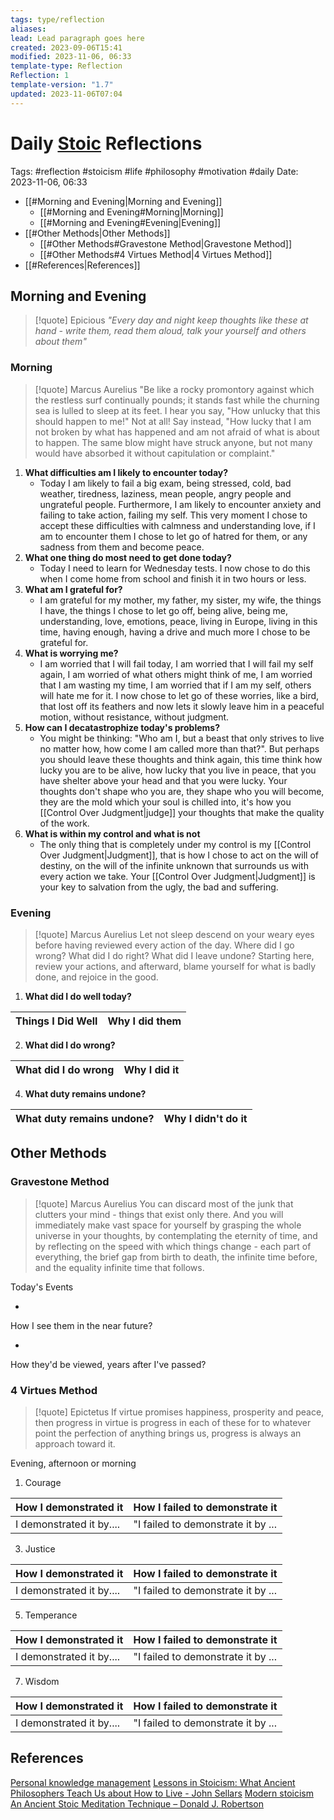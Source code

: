 ```yaml
---
tags: type/reflection
aliases: 
lead: Lead paragraph goes here
created: 2023-09-06T15:41
modified: 2023-11-06, 06:33
template-type: Reflection
Reflection: 1
template-version: "1.7"
updated: 2023-11-06T07:04
---
```



# Daily [Stoic](../SLIP-BOX/Stoicism.md) Reflections

Tags:  #reflection #stoicism #life #philosophy #motivation #daily 
Date: 2023-11-06, 06:33

- [[#Morning and Evening|Morning and Evening]]
	- [[#Morning and Evening#Morning|Morning]]
	- [[#Morning and Evening#Evening|Evening]]
- [[#Other Methods|Other Methods]]
	- [[#Other Methods#Gravestone Method|Gravestone Method]]
	- [[#Other Methods#4 Virtues Method|4 Virtues Method]]
- [[#References|References]]


## Morning and Evening

> [!quote] Epicious 
> _"Every day and night keep thoughts like these at hand - write them, read them aloud, talk your yourself and others about them"_

### Morning

> [!quote] Marcus Aurelius
> "Be like a rocky promontory against which the restless surf continually pounds; it stands fast while the churning sea is lulled to sleep at its feet. I hear you say, "How unlucky that this should happen to me!" Not at all! Say instead, "How lucky that I am not broken by what has happened and am not afraid of what is about to happen. The same blow might have struck anyone, but not many would have absorbed it without capitulation or complaint."

1. **What difficulties am I likely to encounter today?**
	- Today I am likely to fail a big exam, being stressed, cold, bad weather, tiredness, laziness, mean people, angry people and ungrateful people. Furthermore, I am likely to encounter anxiety and failing to take action, failing my self. This very moment I chose to accept these difficulties with calmness and understanding love, if I am to encounter them I chose to let go of hatred for them, or any sadness from them and become peace. 
2. **What one thing do most need to get done today?**
	- Today I need to learn for Wednesday tests. I now chose to do this when I come home from school and finish it in two hours or less. 
1. **What am I grateful for?**
	- I am grateful for my mother, my father, my sister, my wife, the things I have, the things I chose to let go off, being alive, being me, understanding, love, emotions, peace, living in Europe, living in this time, having enough, having a drive and much more I chose to be grateful for. 
2. **What is worrying me?**
	- I am worried that I will fail today, I am worried that I will fail my self again, I am worried of what others might think of me, I am worried that I am wasting my time, I am worried that if I am my self, others will hate me for it. I now chose to let go of these worries, like a bird, that lost off its feathers and now lets it slowly leave him in a peaceful motion, without resistance, without judgment. 
3. **How can I decatastrophize today's problems?**
	- You might be thinking: "Who am I, but a beast that only strives to live no matter how, how come I am called more than that?". But perhaps you should leave these thoughts and think again, this time think how lucky you are to be alive, how lucky that you live in peace, that you have shelter above your head and that you were lucky. Your thoughts don't shape who you are, they shape who you will become, they are the mold which your soul is chilled into, it's how you [[Control Over Judgment|judge]] your thoughts that make the quality of the work. 
4. **What is within my control and what is not**
	- The only thing that is completely under my control is my [[Control Over Judgment|Judgment]], that is how I chose to act on the will of destiny, on the will of the infinite unknown that surrounds us with every action we take. Your [[Control Over Judgment|Judgment]] is your key to salvation from the ugly, the bad and suffering.

### Evening

> [!quote] Marcus Aurelius
> Let not sleep descend on your weary eyes before having reviewed every action of the day. Where did I go wrong? What did I do right? What did I leave undone? Starting here, review your actions, and afterward, blame yourself for what is badly done, and rejoice in the good.

1. **What did I do well today?**

| Things I Did Well | Why I did them |
| ------------------- | ---------------- |

2. **What did I do wrong?**

| What did I do wrong | Why I did it |
| ------------------- | ---------------- |

4. **What duty remains undone?**

| What duty remains undone? | Why I didn't do it |
| ------------------- | ---------------- |

## Other Methods

### Gravestone Method

> [!quote] Marcus Aurelius
> You can discard most of the junk that clutters your mind - things that exist only there. And you will immediately make vast space for yourself by grasping the whole universe in your thoughts, by contemplating the eternity of time, and by reflecting on the speed with which things change - each part of everything, the brief gap from birth to death, the infinite time before, and the equality infinite time that follows. 

Today's Events 

-

How I see them in the near future? 

-

How they'd be viewed, years after I've passed?

### 4 Virtues Method

> [!quote] Epictetus 
> If virtue promises happiness, prosperity and peace, then progress in virtue is progress in each of these for to whatever point the perfection of anything brings us, progress is always an approach toward it.

Evening, afternoon or morning

1. Courage 

| How I demonstrated it  | How I failed to demonstrate it |
| ------------------- | ---------------- |
| I demonstrated it by....                 | "I failed to demonstrate it by ...              |

3. Justice

| How I demonstrated it  | How I failed to demonstrate it |
| ------------------- | ---------------- |
| I demonstrated it by....                 | "I failed to demonstrate it by ...             

5. Temperance

| How I demonstrated it  | How I failed to demonstrate it |
| ------------------- | ---------------- |
| I demonstrated it by....                 | "I failed to demonstrate it by ...             

7. Wisdom

| How I demonstrated it  | How I failed to demonstrate it |
| ------------------- | ---------------- |
| I demonstrated it by....                 | "I failed to demonstrate it by ...             

## References

[Personal knowledge management](Personal%20knowledge%20management.md)
[Lessons in Stoicism: What Ancient Philosophers Teach Us about How to Live - John Sellars](https://books.google.cz/books/about/Lessons_in_Stoicism.html?id=ky84zQEACAAJ&redir_esc=y)
[Modern stoicism](https://modernstoicism.com/)
[An Ancient Stoic Meditation Technique – Donald J. Robertson](https://donaldrobertson.name/2017/03/22/an-ancient-stoic-meditation-technique/)


